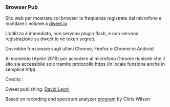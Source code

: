 

### Browser Pub

Sito web per mostrare col browser le frequenze registrate dal 
microfono e mandare il volume a <a href="http://dweet.io" target="_blank">dweet.io</a>

L'utilizzo è immediato, non servono plugin flash, e non servono registrazione su dweet.io nè token segreti.

Dovrebbe funzionare sugli ultimi Chrome, Firefox e Chrome in Android

Al momento (Aprile 2016) per accedere al microfono Chrome richiede che il sito sia accessibile solo tramite protocollo https (in locale funziona anche in semplice http)



Credits :  

Dweet publishing:  [David Leoni](http://davidleoni.it)

Based on recording and spectrum analyzer [program](https://webaudiodemos.appspot.com/AudioRecorder/index.html) by Chris Wilson   
 
